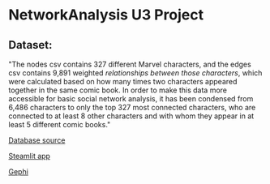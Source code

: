 # NetworkAnalysis U3 Project

## Dataset:
"The nodes csv contains 327 different Marvel characters, and the edges csv contains 9,891 weighted *relationships between those characters*, which were calculated based on how many times two characters appeared together in the same comic book. In order to make this data more accessible for basic social network analysis, it has been condensed from 6,486 characters to only the top 327 most connected characters, who are connected to at least 8 other characters and with whom they appear in at least 5 different comic books."


[Database source](https://github.com/melaniewalsh/sample-social-network-datasets/tree/master/sample-datasets/marvel)

[Steamlit app](https://networkanalysisu3-9na9kkitvebebhnax3xihk.streamlit.app/)

[Gephi](https://italonardy.github.io/NetworkAnalysis_U3_Gephi)